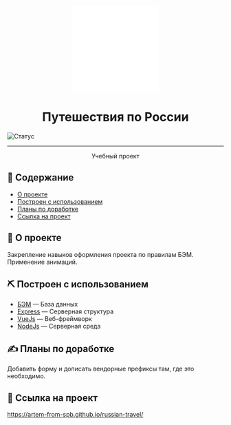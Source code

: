 <p align="center"><a href="" rel="noopener">  </a><img width="200px" height="200px" src="./images/__logo.svg" alt="Логотип проекта"></p>

<h1 align="center">Путешествия по России</h1>

<div align="center">
</div>

[]()![Статус](https://img.shields.io/badge/status-active-success.svg)




---

<p align="center">Учебный проект<br></p>


## 📝 Содержание

- [О проекте](#about)
- [Построен с использованием](#built_using)
- [Планы по доработке](#plans)
- [Ссылка на проект](#link)


## 🧐 <a name="about">О проекте</a>

Закрепление навыков оформления проекта по правилам БЭМ.
Применение анимаций.

## ⛏️ Построен с использованием<a name="built_using"></a>

- [БЭМ](https://www.mongodb.com/) — База данных
- [Express](https://expressjs.com/) — Серверная структура
- [VueJs](https://vuejs.org/) — Веб-фреймворк
- [NodeJs](https://nodejs.org/en/) — Серверная среда

## ✍️ <a name="plans">Планы по доработке</a>

Добавить форму и дописать вендорные префиксы там, где это необходимо.

## 🚀 <a name="link">Ссылка на проект</a>

https://artem-from-spb.github.io/russian-travel/
